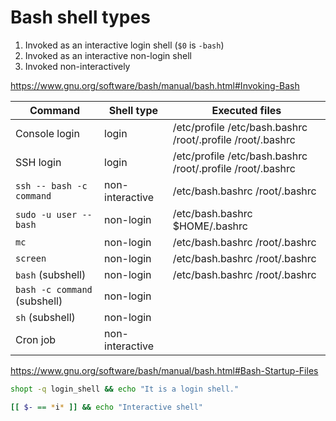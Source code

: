 # Bash shell types

1. Invoked as an interactive login shell (`$0` is `-bash`)
1. Invoked as an interactive non-login shell
1. Invoked non-interactively

https://www.gnu.org/software/bash/manual/bash.html#Invoking-Bash

| Command                  | Shell type      | Executed files                 |
| ------------------------ | --------------- | ------------------------------ |
| Console login            | login           | /etc/profile /etc/bash.bashrc /root/.profile /root/.bashrc |
| SSH login                | login           | /etc/profile /etc/bash.bashrc /root/.profile /root/.bashrc |
| `ssh -- bash -c command` | non-interactive | /etc/bash.bashrc /root/.bashrc |
| `sudo -u user -- bash`   | non-login       | /etc/bash.bashrc $HOME/.bashrc |
| `mc`                     | non-login       | /etc/bash.bashrc /root/.bashrc |
| `screen`                 | non-login       | /etc/bash.bashrc /root/.bashrc |
| `bash` (subshell)        | non-login       | /etc/bash.bashrc /root/.bashrc |
| `bash -c command` (subshell) | non-login   |                                |
| `sh` (subshell)          | non-login       |                                |
| Cron job                 | non-interactive |                                |

https://www.gnu.org/software/bash/manual/bash.html#Bash-Startup-Files

```bash
shopt -q login_shell && echo "It is a login shell."

[[ $- == *i* ]] && echo "Interactive shell"
```
